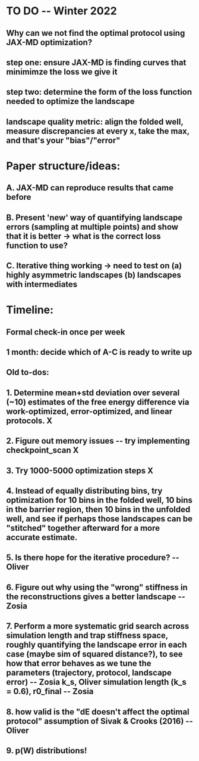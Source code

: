 # TO DO -- Winter 2022

## Why can we not find the optimal protocol using JAX-MD optimization?
## step one: ensure JAX-MD is finding curves that minimimze the loss we give it
## step two: determine the form of the loss function needed to optimize the landscape
## landscape quality metric: align the folded well, measure discrepancies at every x, take the max, and that's your "bias"/"error"
# Paper structure/ideas:

## A. JAX-MD can reproduce results that came before
## B. Present 'new' way of quantifying landscape errors (sampling at multiple points) and show that it is better -> what is the correct loss function to use?
## C. Iterative thing working -> need to test on (a) highly asymmetric landscapes (b) landscapes with intermediates

# Timeline:

## Formal check-in once per week
## 1 month: decide which of A-C is ready to write up


## Old to-dos:

## 1. Determine mean+std deviation over several (~10) estimates of the free energy difference via work-optimized, error-optimized, and linear protocols. X
## 2. Figure out memory issues -- try implementing checkpoint_scan X
## 3. Try 1000-5000 optimization steps X
## 4. Instead of equally distributing bins, try optimization for 10 bins in the folded well, 10 bins in the barrier region, then 10 bins in the unfolded well, and see if perhaps those landscapes can be "stitched" together afterward for a more accurate estimate. 
## 5. Is there hope for the iterative procedure? -- Oliver
## 6. Figure out why using the "wrong" stiffness in the reconstructions gives a better landscape --Zosia
## 7. Perform a more systematic grid search across simulation length and trap stiffness space, roughly quantifying the landscape error in each case (maybe sim of squared distance?),  to see how that error behaves as we tune the parameters (trajectory, protocol, landscape error) -- Zosia k_s, Oliver simulation length (k_s = 0.6), r0_final -- Zosia
## 8. how valid is the "dE doesn't affect the optimal protocol" assumption of Sivak & Crooks (2016) --Oliver
## 9. p(W) distributions! 
